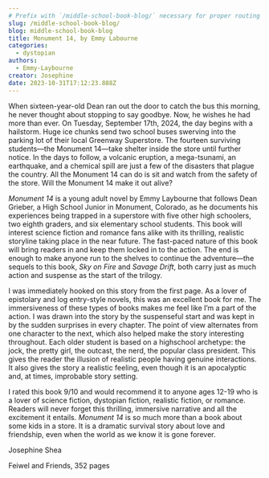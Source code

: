 ```yaml
---
# Prefix with `/middle-school-book-blog/` necessary for proper routing
slug: /middle-school-book-blog/
blog: middle-school-book-blog
title: Monument 14, by Emmy Labourne
categories:
  - dystopian
authors:
  - Emmy-Laybourne
creator: Josephine
date: 2023-10-31T17:12:23.888Z
---
```

When sixteen-year-old Dean ran out the door to catch the bus this morning, he never thought about stopping to say goodbye. Now, he wishes he had more than ever. On Tuesday, September 17th, 2024, the day begins with a hailstorm. Huge ice chunks send two school buses swerving into the parking lot of their local Greenway Superstore. The fourteen surviving students—the Monument 14—take shelter inside the store until further notice. In the days to follow, a volcanic eruption, a mega-tsunami, an earthquake, and a chemical spill are just a few of the disasters that plague the country. All the Monument 14 can do is sit and watch from the safety of the store. Will the Monument 14 make it out alive?

*Monument 14* is a young adult novel by Emmy Laybourne that follows Dean Grieber, a High School Junior in Monument, Colorado, as he documents his experiences being trapped in a superstore with five other high schoolers, two eighth graders, and six elementary school students. This book will interest science fiction and romance fans alike with its thrilling, realistic storyline taking place in the near future. The fast-paced nature of this book will bring readers in and keep them locked in to the action. The end is enough to make anyone run to the shelves to continue the adventure—the sequels to this book, *Sky on Fire* and *Savage Drift*, both carry just as much action and suspense as the start of the trilogy.

I was immediately hooked on this story from the first page. As a lover of epistolary and log entry-style novels, this was an excellent book for me. The immersiveness of these types of books makes me feel like I’m a part of the action. I was drawn into the story by the suspenseful start and was kept in by the sudden surprises in every chapter. The point of view alternates from one character to the next, which also helped make the story interesting throughout. Each older student is based on a highschool archetype: the jock, the pretty girl, the outcast, the nerd, the popular class president. This gives the reader the illusion of realistic people having genuine interactions. It also gives the story a realistic feeling, even though it is an apocalyptic and, at times, improbable story setting. 

I rated this book 9/10 and would recommend it to anyone ages 12-19 who is a lover of science fiction, dystopian fiction, realistic fiction, or romance. Readers will never forget this thrilling, immersive narrative and all the excitement it entails. *Monument 14* is so much more than a book about some kids in a store. It is a dramatic survival story about love and friendship, even when the world as we know it is gone forever.



Josephine Shea



Feiwel and Friends, 352 pages